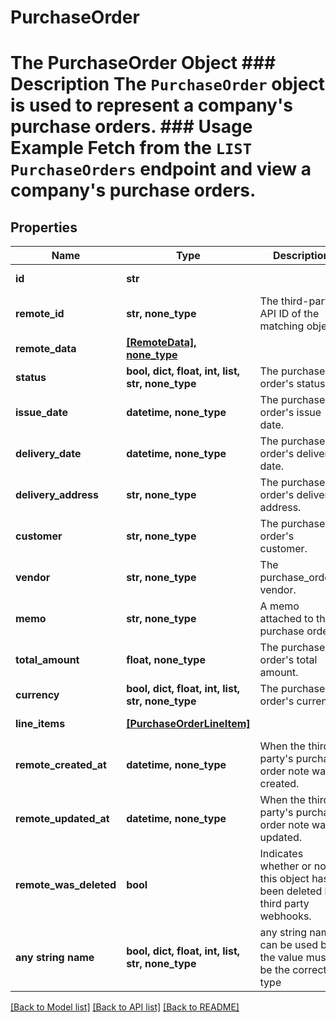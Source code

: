 # PurchaseOrder

# The PurchaseOrder Object ### Description The `PurchaseOrder` object is used to represent a company's purchase orders.  ### Usage Example Fetch from the `LIST PurchaseOrders` endpoint and view a company's purchase orders.

## Properties
Name | Type | Description | Notes
------------ | ------------- | ------------- | -------------
**id** | **str** |  | [optional] [readonly] 
**remote_id** | **str, none_type** | The third-party API ID of the matching object. | [optional] 
**remote_data** | [**[RemoteData], none_type**](RemoteData.md) |  | [optional] [readonly] 
**status** | **bool, dict, float, int, list, str, none_type** | The purchase order&#39;s status. | [optional] 
**issue_date** | **datetime, none_type** | The purchase order&#39;s issue date. | [optional] 
**delivery_date** | **datetime, none_type** | The purchase order&#39;s delivery date. | [optional] 
**delivery_address** | **str, none_type** | The purchase order&#39;s delivery address. | [optional] 
**customer** | **str, none_type** | The purchase order&#39;s customer. | [optional] 
**vendor** | **str, none_type** | The purchase_order&#39;s vendor. | [optional] 
**memo** | **str, none_type** | A memo attached to the purchase order. | [optional] 
**total_amount** | **float, none_type** | The purchase order&#39;s total amount. | [optional] 
**currency** | **bool, dict, float, int, list, str, none_type** | The purchase order&#39;s currency. | [optional] 
**line_items** | [**[PurchaseOrderLineItem]**](PurchaseOrderLineItem.md) |  | [optional] [readonly] 
**remote_created_at** | **datetime, none_type** | When the third party&#39;s purchase order note was created. | [optional] 
**remote_updated_at** | **datetime, none_type** | When the third party&#39;s purchase order note was updated. | [optional] 
**remote_was_deleted** | **bool** | Indicates whether or not this object has been deleted by third party webhooks. | [optional] [readonly] 
**any string name** | **bool, dict, float, int, list, str, none_type** | any string name can be used but the value must be the correct type | [optional]

[[Back to Model list]](../README.md#documentation-for-models) [[Back to API list]](../README.md#documentation-for-api-endpoints) [[Back to README]](../README.md)


